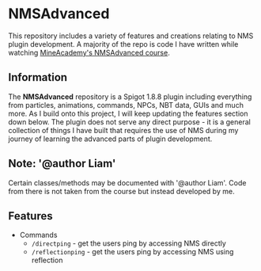 # NMSAdvanced
This repository includes a variety of features and creations relating to NMS plugin development. A majority of the repo is code I have written while watching [MineAcademy's NMSAdvanced course](https://mineacademy.org/nms-advanced).

## Information
The **NMSAdvanced** repository is a Spigot 1.8.8 plugin including everything from particles, animations, commands, NPCs, NBT data, GUIs and much more. As I build onto this project, I will keep updating the features section down below. The plugin does not serve any direct purpose - it is a general collection of things I have built that requires the use of NMS during my journey of learning the advanced parts of plugin development.

## Note: '@author Liam'
Certain classes/methods may be documented with '@author Liam'. Code from there is not taken from the course but instead developed by me.

## Features
- Commands
  - `/directping` - get the users ping by accessing NMS directly
  - `/reflectionping` - get the users ping by accessing NMS using reflection
